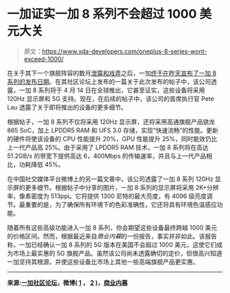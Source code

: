 # 一加证实一加 8 系列不会超过 1000 美元大关

> 原文：<https://www.xda-developers.com/oneplus-8-series-wont-exceed-1000/>

在关于其下一个旗舰阵容的数月[泄露和戏弄](https://www.xda-developers.com/tag/oneplus8/)之后，一加[终于在昨天宣布了一加 8 系列的发布日期](https://www.xda-developers.com/oneplus-8-oneplus-8-pro-launch-globally-april-14/)。在其社区论坛上发布的一篇关于此次发布的帖子中，该公司透露，一加 8 系列将于 4 月 14 日在全球推出，它甚至证实，这些设备将采用 120Hz 显示屏和 5G 支持。现在，在后续的帖子中，该公司的首席执行官 Pete Lau 透露了关于即将推出的设备的更多细节。

根据帖子，一加 8 系列不仅将采用 120Hz 显示屏，还将采用高通旗舰产品骁龙 865 SoC，加上 LPDDR5 RAM 和 UFS 3.0 存储，实现“快速流畅”的性能。更新的硬件将使该设备的 CPU 性能提升 20%，GPU 性能提升 25%，同时能效仍比上一代产品高 25%。由于采用了 LPDDR5 RAM 技术，一加 8 系列将在高达 51.2GB/s 的带宽下提供高达 6，400Mbps 的传输速率，并且与上一代产品相比，功耗降低 45%。

在中国社交媒体平台微博上的另一篇文章中，该公司透露了一加 8 系列 120Hz 显示屏的更多细节。根据帖子中分享的图片，一加 8 系列的显示屏将采用 2K+分辨率，像素密度为 513ppi。它将提供 1300 尼特的最大亮度，有 4096 级亮度调节。最重要的是，为了确保所有环境下的色彩准确性，它还将具有环境色温感应功能。

随着所有这些高级功能进入一加 8 系列，你会期望这些设备最终跨越 1000 美元的价格区间。然而，根据最近来自*商业内幕*的一份报告，事实并非如此。该报告称，一加已经确认一加 8 系列的 5G 版本在美国不会超过 1000 美元，这使它们成为市场上最实惠的 5G 旗舰产品。虽然该公司尚未透露确切的定价，但很高兴知道一加坚持其根源，并使这些设备比市场上其他一些高端旗舰产品更实惠。

* * *

**来源:[一加社区论坛](https://forums.oneplus.com/threads/deep-dive-exploring-the-performance-of-a-true-flagship-hardware-setup.1206655/)，微博( [1](https://www.weibo.com/3871046669/IBgKy4L6m?type=comment#_rnd1585712700063) ， [2](https://www.weibo.com/1110411735/IBgSCBiMv?type=comment) )，[商业内幕](https://www.businessinsider.in/tech/news/exclusive-the-oneplus-8-phones-could-be-the-most-affordable-5g-phones-of-2020-heres-how-much-theyll-cost/articleshow/74915876.cms)**